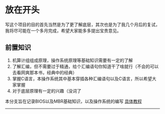 # 放在开头
写这个项目的目的首先当然是为了更了解底层，其次也是为了我几个月后的复试，我将尽可能在一个多月完成，希望大家能多多提出宝贵意见。
## 前置知识
1. 机算计组组成原理，操作系统原理等基础知识需要有一定的了解
2. 了解汇编，但不需要过于精通，给个汇编语句你知道干了啥就行（不会的可以去看网爽那本书，经典中的经典）
3. 掌握C语言，本操作系统其中基本穿插各种汇编语句以及C语言，所以希望大家掌握
4. 对于底层原理有一定的兴趣（没词了

本分支旨在记录BIOS以及MBR基础知识，以及操作系统的编写
[具体教程](./BIOS基础知识.md)

---
